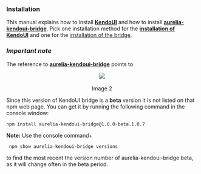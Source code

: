 ### Installation
This manual explains how to install **[KendoUI](http://www.telerik.com/kendo-ui)** and how to install **[aurelia-kendoui-bridge](https://www.npmjs.com/package/aurelia-kendoui-bridge)**. Pick one installation method for the **[installation of KendoUI](./installation/installing_kendo.md)** and one for the [installation of the bridge](./installation/installing_the_bridge.md).


### _Important note_

The reference to **[aurelia-kendoui-bridge](https://www.npmjs.com/package/aurelia-kendoui-bridge)** points to 

<p align=center>
  <img src="https://cloud.githubusercontent.com/assets/2712405/19872599/07dfa14a-9f91-11e6-820d-4e8ac4781843.png"></img>
 <br><br>
Image 2
</p>

Since this version of KendoUI bridge is a **beta** version it is not listed on that npm web page. You can get it by running the following command in the console window:

```
npm install aurelia-kendoui-bridge@1.0.0-beta.1.0.7
```

**Note:** Use the console command+
```
 npm show aurelia-kendoui-bridge versions
```
to find the most recent the version number of aurelia-kendoui-bridge beta, as it will change often in the beta period.





